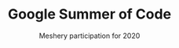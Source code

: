 ---
layout: gsoc
title: "Google Summer of Code"
permalink: /programs/gsoc/2020
excerpt: "Meshery - Google Summer of Code 2020"
image: images/programs/gsoc.png
thumbnail: images/programs/gsoc.svg
link: /programs/gsoc/2020

subtitle: "Meshery participation for 2020"

description: |
  The Meshery community represents the largest collection of cloud native management integrations.
  We build projects to provide learning environments, deployment and operational best practices,
  performance benchmarks, create documentation, share networking opportunities, and more.
  Our shared commitment to the open source spirit pushes Meshery projects forward. New members are always welcome.
  Meshery projects are open source software. Anyone can download, use, work on, and share it with others.
  It's built on principles like collaboration, globalism, and innovation. Meshery projects are distributed under the terms of Apache v2.
  The key component of these projects is our Community. This community, which you will join as a participant in Google Summer of Code,
  is improving the world of diverse cloud native systems. Your contributions will affect people you've never met.
  The Meshery community includes software engineers, researchers, students, artists, system administrators, operators and web designers — all of whom
  will be happy to help you get started.
  We believe that all contributors should expect and be part of a safe and friendly environment for constructive contribution.
statistics:
  - "In 15 years, 15,926 students from 109 countries have been accepted into GSoC"
  - "Countries with the most students: India (4,065), United States (2,552), and Germany (870)"
  - "Approximately 36+ million lines of code have been produced"

timeline:
  - "January 14 - Organization applications open"
  - "February 20 - Accepted GSoC Organizations announced"
  - "March 16–March 31 - Students submit their proposals"
  - "April 27 - Accepted students are announced"
  - "April 27–May 18 - Community bonding period with orgs"
  - "May 18–August 17 - Students code the summer away"
  - "August 25 - Successful student projects are announced"
timeline_link: "https://summerofcode.withgoogle.com/archive/2020"

projects_title: "GSoC 2020 Projects"
projects:
  - title: "Project 1: SMI Conformance Testing"
    description: |
      Ensure that a service mesh is properly configured and that its behavior conforms to official SMI specifications.
      Conformance consists of both capabilities and compliance status as outlined in the
      [design specification](https://docs.google.com/document/d/1HL8Sk7NSLLj-9PRqoHYVIGyU6fZxUQFotrxbmfFtjwc/edit).
    outcomes:
      - "Automated framework to test conformance of service meshes to the SMI spec."
      - "Published results of SMI capability and compliance checks."
    skills: "Golang, Kubernetes"
    size: "medium (~175 hour project)"
    mentors:
      - name: "Lee Calcote"
        link: "https://twitter.com/lcalcote"
      - name: "Prateek Sahu"
        link: "https://twitter.com/prateeksahu22"
      - name: "Kanishkar J"
        link: "https://twitter.com/_kanishkarj_"
    issue: "https://github.com/servicemeshinterface/smi-spec/issues/70"

  - title: "Project 2: Distributed Load Testing of Service Meshes"
    description: |
      Many performance benchmarks are limited to single instance load generation (single pod load generator).
      This limits the amount of traffic that can be generated to the output of a single machine running in or out of a cluster.
      Overcoming this limitation would allow for more flexible and robust testing.
      Distributed load testing in parallel poses a challenge when merging results without losing the precision needed
      to gain insight into the high tail percentiles. Use Meshery’s interface for supporting different load generators
      (a point of extensibility) to place support for Vegeta.
      Use of a distributed load generator will aid in the testing of service mesh behavior under real-world conditions.
    outcomes:
      - "Support for distributed load testing via Meshery’s extensibility interface."
      - "Insights into real-world service mesh performance using Vegeta."
    skills: "Golang, Kubernetes"
    size: "medium (~175 hour project)"
    mentors:
      - name: "Lee Calcote"
        link: "https://twitter.com/lcalcote"
      - name: "Prateek Sahu"
        link: "https://twitter.com/prateeksahu22"
      - name: "Kanishkar J"
        link: "https://twitter.com/_kanishkarj_"
    issue: "https://github.com/envoyproxy/envoy-perf/issues/72"
---